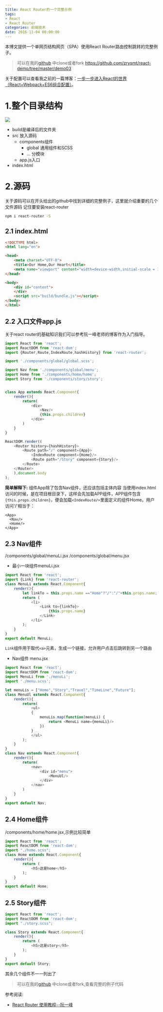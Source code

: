 ```yaml
---
title: React Router的一个完整示例
tags:    
- React
- React Router   
categories: 前端技术
date: 2016-11-04 00:00:00
---
```

本博文提供一个单网页结构网页（SPA）使用React Router路由控制跳转的完整例子。
> 可以在我的[github](https://github.com/zrysmt/react-demo/tree/master/demo03) 中clone或者fork
  https://github.com/zrysmt/react-demo/tree/master/demo03

关于配置可以查看我之前的一篇博客：[一步一步进入React的世界（React+Webpack+ES6组合配置）](https://zrysmt.github.io/2016/10/31/%E4%B8%80%E6%AD%A5%E4%B8%80%E6%AD%A5%E8%BF%9B%E5%85%A5React%E7%9A%84%E4%B8%96%E7%95%8C%EF%BC%88React+Webpack+ES6%E7%BB%84%E5%90%88%EF%BC%89/)。
# 1.整个目录结构
![](https://raw.githubusercontent.com/zrysmt/mdPics/master/react/1.png)
- build是编译后的文件夹
- src 放入源码
  + components组件
     + global 通用组件和SCSS
	 + ... 分模块
  + app.js入口
- index.html 

# 2.源码
关于源码可以在开头给出的github中找到详细的完整例子，这里就介绍重要的几个文件源码
记住要安装react-router

```bash
npm i react-router -S
```
## 2.1 index.html

```html
<!DOCTYPE html>
<html lang="en">

<head>
    <meta charset="UTF-8">
    <title>Our Home,Our Heart</title>
    <meta name="viewport" content="width=device-width,initial-scale = 1.0,user-scalable=no">
</head>

<body>
    <div id="content">
    </div>
    <script src="build/bundle.js"></script>
</body>
</html>
```
## 2.2 入口文件app.js
关于react router的基础知识我们可以参考阮一峰老师的博客作为入门指导。

```javascript
import React from 'react';
import ReactDOM from 'react-dom';
import {Router,Route,IndexRoute,hashHistory} from 'react-router';

import './components/global/global.scss';

import Nav from './components/global/menu';
import Home from './components/home/home';
import Story from './components/story/story';


class App extends React.Component{
	render(){
		return(
			<div>	
				<Nav/>
				{this.props.children}
			</div>				
		)
	}
}

ReactDOM.render((
	<Router history={hashHistory}>
		<Route path="/" component={App}>
			<IndexRoute component={Home}/>
			<Route path="/Story" component={Story}/>
		</Route>
	</Router>
	),document.body
);
```
**简单解释下:**
组件App除了包含Nav组件，还应该包括主体内容
当使用index.html访问的时候，是在项目根目录下，这样会先加载APP组件，APP组件包含`{this.props.children}`，便会加载`<IndexRoute/>`里面定义的组件Home。用户访问'/'相当于：

```
<App>
  <Nav/>
  <Home/>
</App>
```

## 2.3 Nav组件
/components/global/menuLi.jsx
/components/global/menu.jsx

- 最小一块组件menuLi.jsx

```javascript
import React from 'react';
import {Link} from 'react-router';
class MenuLi extends React.Component{
	render(){
		let linkTo = this.props.name =="Home"?"/":"/"+this.props.name;
		return (
			<li>
				<Link to={linkTo}>
					{this.props.name}
				</Link>
			</li>
		);
	}
}
export default MenuLi;
```
`Link`组件用于取代`<a>`元素，生成一个链接，允许用户点击后跳转到另一个路由
- Nav组件 menu.jsx

```javascript
import React from 'react';
import ReactDOM from 'react-dom';
import MenuLi from './menuLi';
import './menu.scss';

let menuLis = ["Home","Story","Travel","TimeLine","Future"];
class MenuUl extends React.Component{
	render(){
		return(
			<ul>
			{
				menuLis.map(function(menuLi) {
				    return <MenuLi name={menuLi}/>
				})
			}
			</ul>
		);	
	}
} 
class Nav extends React.Component{
	render(){
		return(
			<nav>
				<div id="menu">
					<MenuUl/>			
				</div>
			</nav>
		)
	}
}
export default Nav;
```
## 2.4 Home组件
/components/home/home.jsx,示例比较简单

```javascript
import React from 'react';
import ReactDOM from 'react-dom';
import "./home.scss";
class Home extends React.Component{
	render(){
		return (
			<h5>这是home</h5>
		);
	}
}
export default Home;
```
## 2.5 Story组件

```javascript
import React from 'react';
import ReactDOM from 'react-dom';
import "./story.scss";

class Story extends React.Component{
	render(){
		return (
			<h5>这是story</h5>
		);
	}
}
export default Story;
```
其余几个组件不一一列出了

> 可以在我的[github](https://github.com/zrysmt/react-demo/tree/master/demo03) 中clone或者fork,查看完整的例子代码

参考阅读:

- [React Router 使用教程--阮一峰](http://www.ruanyifeng.com/blog/2016/05/react_router.html?utm_source=tool.lu)